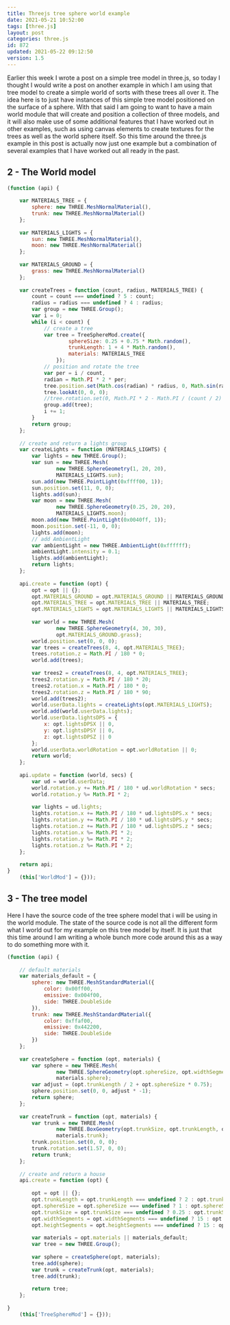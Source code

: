 ```yaml
---
title: Threejs tree sphere world example
date: 2021-05-21 10:52:00
tags: [three.js]
layout: post
categories: three.js
id: 872
updated: 2021-05-22 09:12:50
version: 1.5
---
```


Earlier this week I wrote a post on a simple tree model in three.js, so today I thought I would write a post on another example in which I am using that tree model to create a simple world of sorts with these trees all over it. The idea here is to just have instances of this simple tree model positioned on the surface of a sphere. With that said I am going to want to have a main world module that will create and position a collection of three models, and it will also make use of some additional features that I have worked out in other examples, such as using canvas elements to create textures for the trees as well as the world sphere itself. So this time around the three.js example in this post is actually now just one example but a combination of several examples that I have worked out all ready in the past.

<!-- more -->

## 2 - The World model

```js
(function (api) {
 
    var MATERIALS_TREE = {
        sphere: new THREE.MeshNormalMaterial(),
        trunk: new THREE.MeshNormalMaterial()
    };
 
    var MATERIALS_LIGHTS = {
        sun: new THREE.MeshNormalMaterial(),
        moon: new THREE.MeshNormalMaterial()
    };
 
    var MATERIALS_GROUND = {
        grass: new THREE.MeshNormalMaterial()
    };
 
    var createTrees = function (count, radius, MATERIALS_TREE) {
        count = count === undefined ? 5 : count;
        radius = radius === undefined ? 4 : radius;
        var group = new THREE.Group();
        var i = 0;
        while (i < count) {
            // create a tree
            var tree = TreeSphereMod.create({
                    sphereSize: 0.25 + 0.75 * Math.random(),
                    trunkLength: 1 + 4 * Math.random(),
                    materials: MATERIALS_TREE
                });
            // position and rotate the tree
            var per = i / count,
            radian = Math.PI * 2 * per;
            tree.position.set(Math.cos(radian) * radius, 0, Math.sin(radian) * radius);
            tree.lookAt(0, 0, 0);
            //tree.rotation.set(0, Math.PI * 2 - Math.PI / (count / 2) * i, Math.PI * 1.5);
            group.add(tree);
            i += 1;
        }
        return group;
    };
 
    // create and return a lights group
    var createLights = function (MATERIALS_LIGHTS) {
        var lights = new THREE.Group();
        var sun = new THREE.Mesh(
                new THREE.SphereGeometry(1, 20, 20),
                MATERIALS_LIGHTS.sun);
        sun.add(new THREE.PointLight(0xffff00, 1));
        sun.position.set(11, 0, 0);
        lights.add(sun);
        var moon = new THREE.Mesh(
                new THREE.SphereGeometry(0.25, 20, 20),
                MATERIALS_LIGHTS.moon);
        moon.add(new THREE.PointLight(0x0040ff, 1));
        moon.position.set(-11, 0, 0);
        lights.add(moon);
        // add AmbientLight
        var ambientLight = new THREE.AmbientLight(0xffffff);
        ambientLight.intensity = 0.1;
        lights.add(ambientLight);
        return lights;
    };
 
    api.create = function (opt) {
        opt = opt || {};
        opt.MATERIALS_GROUND = opt.MATERIALS_GROUND || MATERIALS_GROUND;
        opt.MATERIALS_TREE = opt.MATERIALS_TREE || MATERIALS_TREE;
        opt.MATERIALS_LIGHTS = opt.MATERIALS_LIGHTS || MATERIALS_LIGHTS;
 
        var world = new THREE.Mesh(
                new THREE.SphereGeometry(4, 30, 30),
                opt.MATERIALS_GROUND.grass);
        world.position.set(0, 0, 0);
        var trees = createTrees(8, 4, opt.MATERIALS_TREE);
        trees.rotation.z = Math.PI / 180 * 0;
        world.add(trees);
 
        var trees2 = createTrees(8, 4, opt.MATERIALS_TREE);
        trees2.rotation.y = Math.PI / 180 * 20;
        trees2.rotation.x = Math.PI / 180 * 0;
        trees2.rotation.z = Math.PI / 180 * 90;
        world.add(trees2);
        world.userData.lights = createLights(opt.MATERIALS_LIGHTS);
        world.add(world.userData.lights);
        world.userData.lightsDPS = {
            x: opt.lightsDPSX || 0,
            y: opt.lightsDPSY || 0,
            z: opt.lightsDPSZ || 0
        };
        world.userData.worldRotation = opt.worldRotation || 0;
        return world;
    };
 
    api.update = function (world, secs) {
        var ud = world.userData;
        world.rotation.y += Math.PI / 180 * ud.worldRotation * secs;
        world.rotation.y %= Math.PI * 2;
 
        var lights = ud.lights;
        lights.rotation.x += Math.PI / 180 * ud.lightsDPS.x * secs;
        lights.rotation.y += Math.PI / 180 * ud.lightsDPS.y * secs;
        lights.rotation.z += Math.PI / 180 * ud.lightsDPS.z * secs;
        lights.rotation.x %= Math.PI * 2;
        lights.rotation.y %= Math.PI * 2;
        lights.rotation.z %= Math.PI * 2;
    };
 
    return api;
}
    (this['WorldMod'] = {}));
```

## 3 - The tree model

Here I have the source code of the tree sphere model that i will be using in the world module. The state of the source code is not all the different form what I world out for my example on this tree model by itself. It is just that this time around I am writing a whole bunch more code around this as a way to do something more with it.

```js
(function (api) {
 
    // default materials
    var materials_default = {
        sphere: new THREE.MeshStandardMaterial({
            color: 0x00ff00,
            emissive: 0x004f00,
            side: THREE.DoubleSide
        }),
        trunk: new THREE.MeshStandardMaterial({
            color: 0xffaf00,
            emissive: 0x442200,
            side: THREE.DoubleSide
        })
    };
 
    var createSphere = function (opt, materials) {
        var sphere = new THREE.Mesh(
                new THREE.SphereGeometry(opt.sphereSize, opt.widthSegments, opt.heightSegments),
                materials.sphere);
        var adjust = (opt.trunkLength / 2 + opt.sphereSize * 0.75);
        sphere.position.set(0, 0, adjust * -1);
        return sphere;
    };
 
    var createTrunk = function (opt, materials) {
        var trunk = new THREE.Mesh(
                new THREE.BoxGeometry(opt.trunkSize, opt.trunkLength, opt.trunkSize),
                materials.trunk);
        trunk.position.set(0, 0, 0);
        trunk.rotation.set(1.57, 0, 0);
        return trunk;
    };
 
    // create and return a house
    api.create = function (opt) {
 
        opt = opt || {};
        opt.trunkLength = opt.trunkLength === undefined ? 2 : opt.trunkLength;
        opt.sphereSize = opt.sphereSize === undefined ? 1 : opt.sphereSize;
        opt.trunkSize = opt.trunkSize === undefined ? 0.25 : opt.trunkSize;
        opt.widthSegments = opt.widthSegments === undefined ? 15 : opt.widthSegments;
        opt.heightSegments = opt.heightSegments === undefined ? 15 : opt.heightSegments;
 
        var materials = opt.materials || materials_default;
        var tree = new THREE.Group();
 
        var sphere = createSphere(opt, materials);
        tree.add(sphere);
        var trunk = createTrunk(opt, materials);
        tree.add(trunk);
 
        return tree;
    };
 
}
    (this['TreeSphereMod'] = {}));
```

